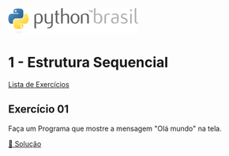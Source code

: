 ![pythonbrasil_logo](../../logo_pythonBrasil.png)

# 1 - Estrutura Sequencial 
[Lista de Exercícios](../../README.md)

## Exercício 01

Faça um Programa que mostre a mensagem "Olá mundo" na tela.

[:page_with_curl: Solução](__init__.py)